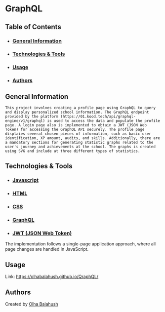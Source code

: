 # GraphQL

## Table of Contents
- ### [General Information](#general-information)
- ### [Technologies & Tools](#technologies-&-tools)
- ### [Usage](#usage)
- ### [Authors](#authors)

## General Information
    This project involves creating a profile page using GraphQL to query and display personalized school information. The GraphQL endpoint provided by the platform (https://01.kood.tech/api/graphql-engine/v1/graphql) is used to access the data and populate the profile page. A login page also is implemented to obtain a JWT (JSON Web Token) for accessing the GraphQL API securely. The profile page displaies several chosen pieces of information, such as basic user identification, XP amount, audits, and skills. Additionally, there are a mandatory sections for generating statistic graphs related to the user's journey and achievements at the school. The graphs is created using SVG and include at three different types of statistics.

## Technologies & Tools
- ### [Javascript](https://www.javascript.com/)
- ### [HTML](https://www.w3.org/html/)
- ### [CSS](https://developer.mozilla.org/en-US/docs/Web/CSS)

- ### [GraphQL](https://graphql.org/)
- ### [JWT (JSON Web Token)](https://jwt.io/)

The implementation follows a single-page application approach, where all page changes are handled in JavaScript.

## Usage

Link: https://olhabalahush.github.io/QraphQL/

## Authors
Created by [Olha Balahush](https://github.com/OlhaBalahush)